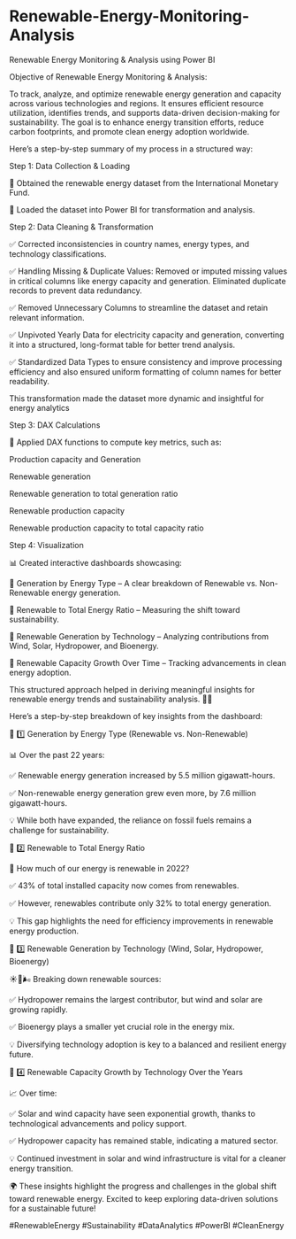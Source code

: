 # Renewable-Energy-Monitoring-Analysis
Renewable Energy Monitoring &amp; Analysis using Power BI

Objective of Renewable Energy Monitoring & Analysis:

To track, analyze, and optimize renewable energy generation and capacity across various technologies and regions. It ensures efficient resource utilization, identifies trends, and supports data-driven decision-making for sustainability. The goal is to enhance energy transition efforts, reduce carbon footprints, and promote clean energy adoption worldwide.



Here’s a step-by-step summary of my process in a structured way:



Step 1: Data Collection & Loading

🔹 Obtained the renewable energy dataset from the International Monetary Fund.

 🔹 Loaded the dataset into Power BI for transformation and analysis.



Step 2: Data Cleaning & Transformation

✅ Corrected inconsistencies in country names, energy types, and technology classifications.

✅ Handling Missing & Duplicate Values: Removed or imputed missing values in critical columns like energy capacity and generation. Eliminated duplicate records to prevent data redundancy.

✅ Removed Unnecessary Columns to streamline the dataset and retain relevant information.

 ✅ Unpivoted Yearly Data for electricity capacity and generation, converting it into a structured, long-format table for better trend analysis.

 ✅ Standardized Data Types to ensure consistency and improve processing efficiency  and also ensured uniform formatting of column names for better readability.

This transformation made the dataset more dynamic and insightful for energy analytics



Step 3: DAX Calculations

🔢 Applied DAX functions to compute key metrics, such as:

Production capacity and Generation

Renewable generation 

Renewable generation to total generation ratio

Renewable production capacity 

Renewable production capacity to total capacity ratio



Step 4: Visualization

📊 Created interactive dashboards showcasing:

 🔹 Generation by Energy Type – A clear breakdown of Renewable vs. Non-Renewable energy generation.

 🔹 Renewable to Total Energy Ratio – Measuring the shift toward sustainability.

 🔹 Renewable Generation by Technology – Analyzing contributions from Wind, Solar, Hydropower, and Bioenergy.

 🔹 Renewable Capacity Growth Over Time – Tracking advancements in clean energy adoption.

This structured approach helped in deriving meaningful insights for renewable energy trends and sustainability analysis. 🌱🚀



Here’s a step-by-step breakdown of key insights from the dashboard: 



🔹 1️⃣ Generation by Energy Type (Renewable vs. Non-Renewable)

 📊 Over the past 22 years:

 ✅ Renewable energy generation increased by 5.5 million gigawatt-hours.

 ✅ Non-renewable energy generation grew even more, by 7.6 million gigawatt-hours.

 💡 While both have expanded, the reliance on fossil fuels remains a challenge for sustainability.

🔹 2️⃣ Renewable to Total Energy Ratio

 🌱 How much of our energy is renewable in 2022?

 ✅ 43% of total installed capacity now comes from renewables.

 ✅ However, renewables contribute only 32% to total energy generation.

 💡 This gap highlights the need for efficiency improvements in renewable energy production.

🔹 3️⃣ Renewable Generation by Technology (Wind, Solar, Hydropower, Bioenergy)

 ☀️🌊🌬️ Breaking down renewable sources:

 ✅ Hydropower remains the largest contributor, but wind and solar are growing rapidly.

 ✅ Bioenergy plays a smaller yet crucial role in the energy mix.

 💡 Diversifying technology adoption is key to a balanced and resilient energy future.

🔹 4️⃣ Renewable Capacity Growth by Technology Over the Years

 📈 Over time:

 ✅ Solar and wind capacity have seen exponential growth, thanks to technological advancements and policy support.

 ✅ Hydropower capacity has remained stable, indicating a matured sector.

 💡 Continued investment in solar and wind infrastructure is vital for a cleaner energy transition.

🌍 These insights highlight the progress and challenges in the global shift toward renewable energy. Excited to keep exploring data-driven solutions for a sustainable future!

#RenewableEnergy #Sustainability #DataAnalytics #PowerBI #CleanEnergy
